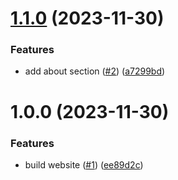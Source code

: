 # [1.1.0](https://github.com/agoralabs-sh/agora-labs-website/compare/v1.0.0...v1.1.0) (2023-11-30)


### Features

* add about section ([#2](https://github.com/agoralabs-sh/agora-labs-website/issues/2)) ([a7299bd](https://github.com/agoralabs-sh/agora-labs-website/commit/a7299bdb6ab17b0c707a62ba89e8fda2504700e9))

# 1.0.0 (2023-11-30)


### Features

* build website ([#1](https://github.com/agoralabs-sh/agora-labs-website/issues/1)) ([ee89d2c](https://github.com/agoralabs-sh/agora-labs-website/commit/ee89d2c58d41879d908863d5ec3e1477fc20f7a6))
